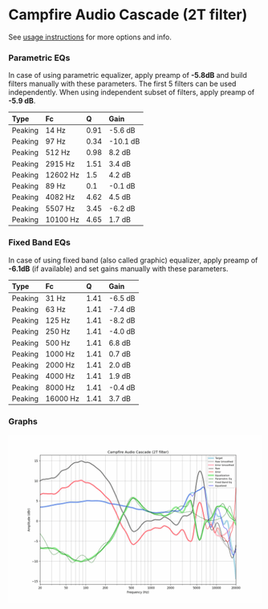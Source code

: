 # Campfire Audio Cascade (2T filter)
See [usage instructions](https://github.com/jaakkopasanen/AutoEq#usage) for more options and info.

### Parametric EQs
In case of using parametric equalizer, apply preamp of **-5.8dB** and build filters manually
with these parameters. The first 5 filters can be used independently.
When using independent subset of filters, apply preamp of **-5.9 dB**.

| Type    | Fc       |    Q | Gain     |
|:--------|:---------|:-----|:---------|
| Peaking | 14 Hz    | 0.91 | -5.6 dB  |
| Peaking | 97 Hz    | 0.34 | -10.1 dB |
| Peaking | 512 Hz   | 0.98 | 8.2 dB   |
| Peaking | 2915 Hz  | 1.51 | 3.4 dB   |
| Peaking | 12602 Hz | 1.5  | 4.2 dB   |
| Peaking | 89 Hz    | 0.1  | -0.1 dB  |
| Peaking | 4082 Hz  | 4.62 | 4.5 dB   |
| Peaking | 5507 Hz  | 3.45 | -6.2 dB  |
| Peaking | 10100 Hz | 4.65 | 1.7 dB   |

### Fixed Band EQs
In case of using fixed band (also called graphic) equalizer, apply preamp of **-6.1dB**
(if available) and set gains manually with these parameters.

| Type    | Fc       |    Q | Gain    |
|:--------|:---------|:-----|:--------|
| Peaking | 31 Hz    | 1.41 | -6.5 dB |
| Peaking | 63 Hz    | 1.41 | -7.4 dB |
| Peaking | 125 Hz   | 1.41 | -8.2 dB |
| Peaking | 250 Hz   | 1.41 | -4.0 dB |
| Peaking | 500 Hz   | 1.41 | 6.8 dB  |
| Peaking | 1000 Hz  | 1.41 | 0.7 dB  |
| Peaking | 2000 Hz  | 1.41 | 2.0 dB  |
| Peaking | 4000 Hz  | 1.41 | 1.9 dB  |
| Peaking | 8000 Hz  | 1.41 | -0.4 dB |
| Peaking | 16000 Hz | 1.41 | 3.7 dB  |

### Graphs
![](./Campfire%20Audio%20Cascade%20(2T%20filter).png)